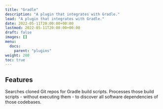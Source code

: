 ```yaml
---
title: "Gradle"
description: "A plugin that integrates with Gradle."
lead: "A plugin that integrates with Gradle."
date: 2022-05-11T20:00:00+00:00
lastmod: 2022-05-11T20:00:00+00:00
draft: false
images: []
menu:
  docs:
    parent: "plugins"
weight: 280
toc: true
---
```


## Features

Searches cloned Git repos for Gradle build scripts.  Processes those build scripts - without executing them - to
discover all software dependencies of those codebases.
